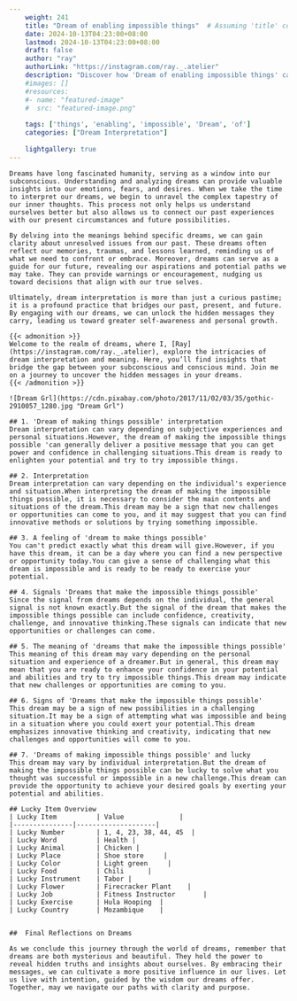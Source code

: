 ```yaml
---
    weight: 241
    title: "Dream of enabling impossible things"  # Assuming 'title' column exists
    date: 2024-10-13T04:23:00+08:00
    lastmod: 2024-10-13T04:23:00+08:00
    draft: false
    author: "ray"
    authorLink: "https://instagram.com/ray._.atelier"
    description: "Discover how 'Dream of enabling impossible things' can interpret your future and uncover its significant meanings in your life."
    #images: []
    #resources:
    #- name: "featured-image"
    #  src: "featured-image.png"
    
    tags: ['things', 'enabling', 'impossible', 'Dream', 'of']
    categories: ["Dream Interpretation"]
    
    lightgallery: true
---
```

    
    Dreams have long fascinated humanity, serving as a window into our subconscious. Understanding and analyzing dreams can provide valuable insights into our emotions, fears, and desires. When we take the time to interpret our dreams, we begin to unravel the complex tapestry of our inner thoughts. This process not only helps us understand ourselves better but also allows us to connect our past experiences with our present circumstances and future possibilities.
    
    By delving into the meanings behind specific dreams, we can gain clarity about unresolved issues from our past. These dreams often reflect our memories, traumas, and lessons learned, reminding us of what we need to confront or embrace. Moreover, dreams can serve as a guide for our future, revealing our aspirations and potential paths we may take. They can provide warnings or encouragement, nudging us toward decisions that align with our true selves.
    
    Ultimately, dream interpretation is more than just a curious pastime; it is a profound practice that bridges our past, present, and future. By engaging with our dreams, we can unlock the hidden messages they carry, leading us toward greater self-awareness and personal growth.
    
    {{< admonition >}}
    Welcome to the realm of dreams, where I, [Ray](https://instagram.com/ray._.atelier), explore the intricacies of dream interpretation and meaning. Here, you’ll find insights that bridge the gap between your subconscious and conscious mind. Join me on a journey to uncover the hidden messages in your dreams.
    {{< /admonition >}}
    
    ![Dream Grl](https://cdn.pixabay.com/photo/2017/11/02/03/35/gothic-2910057_1280.jpg "Dream Grl")
    
    ## 1. 'Dream of making things possible' interpretation
    Dream interpretation can vary depending on subjective experiences and personal situations.However, the dream of making the impossible things possible 'can generally deliver a positive message that you can get power and confidence in challenging situations.This dream is ready to enlighten your potential and try to try impossible things.
    
    ## 2. Interpretation
    Dream interpretation can vary depending on the individual's experience and situation.When interpreting the dream of making the impossible things possible, it is necessary to consider the main contents and situations of the dream.This dream may be a sign that new challenges or opportunities can come to you, and it may suggest that you can find innovative methods or solutions by trying something impossible.
    
    ## 3. A feeling of 'dream to make things possible'
    You can't predict exactly what this dream will give.However, if you have this dream, it can be a day where you can find a new perspective or opportunity today.You can give a sense of challenging what this dream is impossible and is ready to be ready to exercise your potential.
    
    ## 4. Signals 'Dreams that make the impossible things possible'
    Since the signal from dreams depends on the individual, the general signal is not known exactly.But the signal of the dream that makes the impossible things possible can include confidence, creativity, challenge, and innovative thinking.These signals can indicate that new opportunities or challenges can come.
    
    ## 5. The meaning of 'dreams that make the impossible things possible'
    This meaning of this dream may vary depending on the personal situation and experience of a dreamer.But in general, this dream may mean that you are ready to enhance your confidence in your potential and abilities and try to try impossible things.This dream may indicate that new challenges or opportunities are coming to you.
    
    ## 6. Signs of 'Dreams that make the impossible things possible'
    This dream may be a sign of new possibilities in a challenging situation.It may be a sign of attempting what was impossible and being in a situation where you could exert your potential.This dream emphasizes innovative thinking and creativity, indicating that new challenges and opportunities will come to you.
    
    ## 7. 'Dreams of making impossible things possible' and lucky
    This dream may vary by individual interpretation.But the dream of making the impossible things possible can be lucky to solve what you thought was successful or impossible in a new challenge.This dream can provide the opportunity to achieve your desired goals by exerting your potential and abilities.
    
    ## Lucky Item Overview
    | Lucky Item          | Value              |
    |---------------|--------------------|
    | Lucky Number        | 1, 4, 23, 38, 44, 45  |
    | Lucky Word          | Health |
    | Lucky Animal        | Chicken |
    | Lucky Place         | Shoe store     |
    | Lucky Color         | Light green     |
    | Lucky Food          | Chili      |
    | Lucky Instrument    | Tabor |
    | Lucky Flower        | Firecracker Plant    |
    | Lucky Job           | Fitness Instructor       |
    | Lucky Exercise      | Hula Hooping  |
    | Lucky Country       | Mozambique    |
    
    
    ##  Final Reflections on Dreams
    
    As we conclude this journey through the world of dreams, remember that dreams are both mysterious and beautiful. They hold the power to reveal hidden truths and insights about ourselves. By embracing their messages, we can cultivate a more positive influence in our lives. Let us live with intention, guided by the wisdom our dreams offer. Together, may we navigate our paths with clarity and purpose.
    